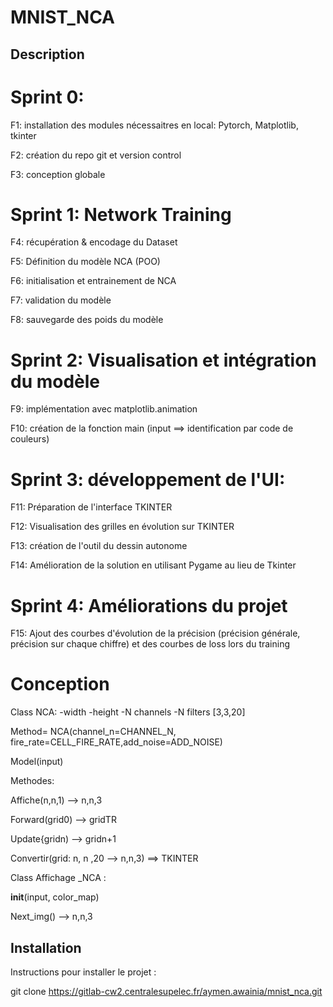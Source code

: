 # MNIST_NCA

## Description

 
#    Sprint 0:

F1: installation des modules nécessaitres en local: Pytorch, Matplotlib, tkinter 

F2: création du repo git et version control

F3: conception globale

#   Sprint 1: Network Training

F4: récupération & encodage du Dataset

F5: Définition du modèle NCA (POO)

F6: initialisation et entrainement de NCA

F7: validation du modèle

F8: sauvegarde des poids du modèle

#    Sprint 2: Visualisation et intégration du modèle 

F9: implémentation avec matplotlib.animation

F10: création de la fonction main (input ==> identification par code de couleurs)

#    Sprint 3: développement de l'UI:

F11: Préparation de l'interface TKINTER

F12: Visualisation des grilles en évolution sur TKINTER

F13: création de l'outil du dessin autonome

F14: Amélioration de la solution en utilisant Pygame au lieu de Tkinter 

#  Sprint 4: Améliorations du projet

F15: Ajout des courbes d'évolution de la précision (précision générale, précision sur chaque chiffre) et des courbes de loss lors du training


#  Conception

 Class NCA: -width  -height  -N channels -N filters [3,3,20]

Method= NCA(channel_n=CHANNEL_N, fire_rate=CELL_FIRE_RATE,add_noise=ADD_NOISE)

Model(input)

Methodes: 

Affiche(n,n,1) --> n,n,3

Forward(grid0) --> gridTR

Update{gridn) --> gridn+1

Convertir(grid: n, n ,20 --> n,n,3)
==> TKINTER

Class Affichage _NCA :

__init__(input, color_map)

Next_img() --> n,n,3
 



## Installation
Instructions pour installer le projet :

git clone https://gitlab-cw2.centralesupelec.fr/aymen.awainia/mnist_nca.git

